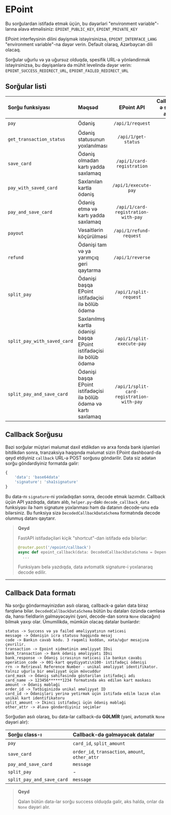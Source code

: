 # EPoint

Bu sorğulardan istifadə etmək üçün, bu dəyərləri "environment variable"-larına əlavə etməlisiniz: `EPOINT_PUBLIC_KEY`, `EPOINT_PRIVATE_KEY`

EPoint interfeysinin dilini dəyişmək istəyirsinizsə, `EPOINT_INTERFACE_LANG` "environment variable"-na dəyər verin. Default olaraq, Azərbaycan dili olacaq.

Sorğular uğurlu və ya uğursuz olduqda, spesifik URL-ə yönləndirmək istəyirsinizsə, bu dəyişənlərə də mühit levelində dəyər verin: `EPOINT_SUCCESS_REDIRECT_URL`, `EPOINT_FAILED_REDIRECT_URL`

## Sorğular listi

| Sorğu funksiyası            | Məqsəd                                                               |                EPoint API                 | Callback-ə sorğu atılır |
| :-------------------------- | :------------------------------------------------------------------- | :---------------------------------------: | :---------------------: |
| `pay`                       | Ödəniş                                                               |             `/api/1/request`              |   :heavy_check_mark:    |
| `get_transaction_status`    | Ödəniş statusunun yoxlanılması                                       |            `/api/1/get-status`            |           :x:           |
| `save_card`                 | Ödəniş olmadan kartı yadda saxlamaq                                  |        `/api/1/card-registration`         |   :heavy_check_mark:    |
| `pay_with_saved_card`       | Saxlanılan kartla ödəniş                                             |           `/api/1/execute-pay`            |           :x:           |
| `pay_and_save_card`         | Ödəniş etmə və kartı yadda saxlamaq                                  |    `/api/1/card-registration-with-pay`    |   :heavy_check_mark:    |
| `payout`                    | Vəsaitlərin köçürülməsi                                              |          `/api/1/refund-request`          |           :x:           |
| `refund`                    | Ödənişi tam və ya yarımçıq geri qaytarma                             |             `/api/1/reverse`              |           :x:           |
| `split_pay`                 | Ödənişi başqa EPoint istifadəçisi ilə bölüb ödəmə                    |          `/api/1/split-request`           |   :heavy_check_mark:    |
| `split_pay_with_saved_card` | Saxlanılmış kartla ödənişi başqa EPoint istifadəçisi ilə bölüb ödəmə |        `/api/1/split-execute-pay`         |           :x:           |
| `split_pay_and_save_card`   | Ödənişi başqa EPoint istifadəçisi ilə bölüb ödəmə və kartı saxlamaq  | `/api/1/split-card-registration-with-pay` |   :heavy_check_mark:    |

## Callback Sorğusu

Bəzi sorğular müştəri məlumat daxil etdikdən və arxa fonda bank işləmləri bitdikdən sonra, tranzaksiya haqqında məlumat sizin EPoint dashboard-da qeyd etdiyiniz `callback` URL-ə POST sorğusu göndərilir. Data siz adətən sorğu göndərdiyiniz formatda gəlir:

```python
{
    'data': 'base64data'
    'signature': 'sha1signature'
}
```

Bu data-nı `signature`-ni yoxladıqdan sonra, decode etmək lazımdır. Callback üçün API yazdıqda, datanı alıb, `helper.py`-dakı `decode_callback_data` funksiyası ilə həm signature yoxlanması həm də datanın decode-unu edə bilərsiniz. Bu funksiya sizə `DecodedCallbackDataSchema` formatında decode olunmuş datanı qaytarır.

> **Qeyd**
>
> FastAPI istifadəçiləri kiçik "shortcut"-dan istifadə edə bilərlər:
>
> ```python
> @router.post('/epoint/callback')
> async def epoint_callback(data: DecodedCallbackDataSchema = Depends(decode_callback_data)):
>   ...
> ```
>
> Funksiyanı belə yazdıqda, data avtomatik signature-i yoxlanaraq decode edilir.

---

## Callback Data formatı

Nə sorğu göndərməyinizdən asılı olaraq, callback-ə gələn data biraz fərqlənə bilər. `DecodedCallbackDataSchema` bütün bu dataları özündə cəmləsə də, hansı fieldlərin gəlməyəcəyini (yəni, decode-dan sonra `None` olacağını) bilmək yaxşı olar. Ümumilikdə, mümkün olacaq datalar bunlardır:

```text
status -> Success və ya failed əməliyyatının nəticəsi
message -> Ödənişin icra statusu haqqında mesaj
code -> Bankın cavab kodu. 3 rəqəmli koddan, xəta/uğur mesajına çevrilir.
transaction -> Epoint xidmətinin əməliyyat IDsi
bank_transaction -> Bank ödəniş əməliyyatı IDsi
bank_response -> Ödəniş icrasının nəticəsi ilə bankın cavabı
operation_code -> 001-kart qeydiyyatı\n100- istifadəçi ödənişi
rrn -> Retrieval Reference Number - unikal əməliyyat identifikator. Yalnız uğurlu bir əməliyyat üçün mövcuddur
card_mask -> Ödəniş səhifəsində göstərilən istifadəçi adı
card_name -> 123456******1234 formatında əks edilən kart maskası
amount -> Ödəniş məbləği
order_id -> Tətbiqinizdə unikal əməliyyat ID
card_id -> Ödənişləri yerinə yetirmək üçün istifadə edilm lazım olan unikal kart identifikatoru
split_amount -> İkinci istifadəçi üçün ödəniş məbləği
other_attr -> Əlavə göndərdiyiniz seçimlər
```

Sorğudan asılı olaraq, bu data-lar callback-də **GƏLMİR** (yəni, avtomatik `None` dəyəri alır):

| Sorğu class-ı             | Callback-də gəlməyəcək datalar                    |
| :------------------------ | :------------------------------------------------ |
| `pay`                     | `card_id`, `split_amount`                         |
| `save_card`               | `order_id`, `transaction`, `amount`, `other_attr` |
| `pay_and_save_card`       | `message`                                         |
| `split_pay`               | -                                                 |
| `split_pay_and_save_card` | `message`                                         |

> **Qeyd**
>
> Qalan bütün data-lar sorğu success olduqda gəlir, əks halda, onlar da `None` dəyəri alır.
